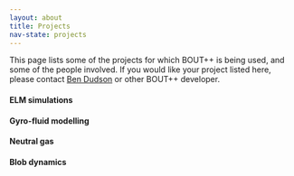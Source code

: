```yaml
---
layout: about
title: Projects 
nav-state: projects
---
```


This page lists some of the projects for which BOUT++ is being used,
and some of the people involved. If you would like your project listed here,
please contact [Ben Dudson](mailto:benjamin.dudson@york.ac.uk) or other BOUT++ developer.

#### ELM simulations

#### Gyro-fluid modelling

#### Neutral gas

#### Blob dynamics

